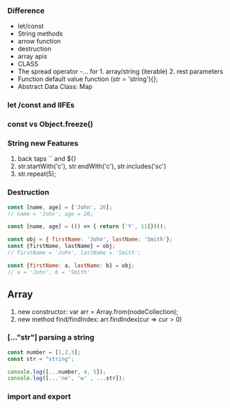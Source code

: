 ### Difference
* let/const
* String methods
* arrow function 
* destruction
* array apis
* CLASS
* The spread operator -... for 1. array/string (iterable) 2. rest parameters
* Function default value function (str = 'string'){};
* Abstract Data Class: Map

### let /const and IIFEs

### const vs Object.freeze()

### String new Features
1. back taps `` and ${} 
2. str.startWith('c'), str.endWith('c'), str.includes('sc')
3. str.repeat(5);

### Destruction 
```js
const [name, age] = ['John', 26];
// name = 'John'; age = 26;

const [name, age] = (() => { return ['Y', 11]})();

const obj = { firstName: 'John', lastName: 'Smith'};
const {firstName, lastName} = obj;
// firstName = 'John', lastName = 'Smith';

const {firstName: a, lastName: b} = obj;
// a = 'John', b = 'Smith'
```

## Array 
1. new constructor: var arr = Array.from(nodeCollection);
2. new method find/findIndex: arr.findIndex(cur => cur > 0)

### [..."str"] parsing a string
```js
const number = [1,2,3];
const str = "string";

console.log([...number, 4, 5]);
console.log([...'ne', 'w' , ...str]);
```


### import and export